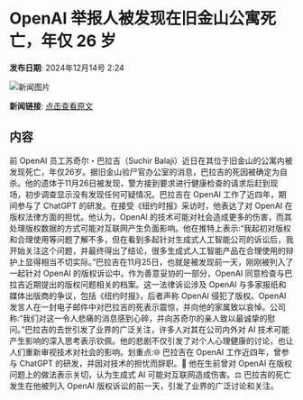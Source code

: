 # OpenAI 举报人被发现在旧金山公寓死亡，年仅 26 岁

**发布日期**: 2024年12月14号 2:24

![新闻图片](https://pic.chinaz.com/picmap/thumb/202305190840217965_0.jpg)

**新闻链接**: [点击查看原文](https://www.aibase.com/zh/news/13954)

## 内容

前 OpenAI 员工苏奇尔・巴拉吉（Suchir Balaji）近日在其位于旧金山的公寓内被发现死亡，年仅26岁。据旧金山验尸官办公室的消息，巴拉吉的死因被确定为自杀。他的遗体于11月26日被发现，警方接到要求进行健康检查的请求后赶到现场，初步调查显示没有发现任何可疑情况。巴拉吉在 OpenAI 工作了近四年，期间参与了 ChatGPT 的研发。在接受《纽约时报》采访时，他表达了对 OpenAI 在版权法律方面的担忧。他认为，OpenAI 的技术可能对社会造成更多的伤害，而其处理版权数据的方式可能对互联网产生负面影响。他在推特上表示:“我起初对版权和合理使用等问题了解不多，但在看到多起针对生成式人工智能公司的诉讼后，我开始关注这个问题，并最终得出了结论，很多生成式人工智能产品在合理使用的辩护上显得相当不切实际。”巴拉吉在11月25日，也就是被发现前一天，刚刚被列入了一起针对 OpenAI 的版权诉讼中。作为善意妥协的一部分，OpenAI 同意检查与巴拉吉近期提出的版权问题相关的档案。这一法律诉讼涉及 OpenAI 与多家报纸和媒体出版商的争议，包括《纽约时报》，后者声称 OpenAI 侵犯了版权。OpenAI 发言人在一封电子邮件中对巴拉吉的死表示震惊，并向他的家属致以哀悼。公司称:“我们对这一令人悲痛的消息感到心碎，并向苏奇尔的亲人致以最诚挚的慰问。”巴拉吉的去世引发了业界的广泛关注，许多人对其在公司内外对 AI 技术可能产生影响的深入思考表示钦佩。他的悲剧不仅引发了对个人心理健康的讨论，也让人们重新审视技术对社会的影响。划重点:🌐 巴拉吉在 OpenAI 工作近四年，曾参与 ChatGPT 的研发，并因对技术的担忧而辞职。📰 他在生前曾对 OpenAI 在版权问题上的做法表示关切，认为生成式 AI 可能对互联网造成伤害。⚖️ 巴拉吉的死亡发生在他被列入 OpenAI 版权诉讼的前一天，引发了业界的广泛讨论和关注。
